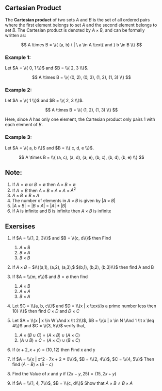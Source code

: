 ## Cartesian Product 

The **Cartesian product** of two sets  $A$ and $B$ is the set of all ordered pairs where the first element belongs to set $A$ and the second element belongs to set $B$. The Cartesian product is denoted by $A \times B$, and can be formally written as:

$$
A \times B = \\{ (a, b) \ | \ a \in A \text{ and } b \in B \\}
$$

### Example 1:
Let $A = \\{ 0, 1 \\}$ and $B = \\{ 2, 3 \\}$.

$$
A \times B = \\{ (0, 2), (0, 3), (1, 2), (1, 3) \\}
$$

### Example 2:
Let $A = \\{ 1 \\}$ and $B = \\{ 2, 3 \\}$.

$$
A \times B = \\{ (1, 2), (1, 3) \\}
$$

Here, since $A$ has only one element, the Cartesian product only pairs $1$ with each element of $B$.

### Example 3:
Let $A = \\{ a, b \\}$ and $B = \\{ c, d, e \\}$.

$$
A \times B = \\{ (a, c), (a, d), (a, e), (b, c), (b, d), (b, e) \\}
$$

## Note:

1. If $A = \emptyset$ or $B = \emptyset$ then $A \times B$ = $\emptyset$
2. If $A = B$ then $A \times B$ = $A \times A$ = $A^2$
3. $A \times B \neq B \times A$
4. The number of elements in $A \times B$ is given by $|A \times B|$ 
5. $|A \times B| = |B \times A|$ = $|A| * |B|$
6. If A is infinite and B is infinite then $A \times B$ is infinite

## Exersises

1. If $A = \\{1, 2, 3\\}$ and $B = \\{c, d\\}$ then Find
   1. $A \times B$
   2. $B \times A$
   3. $B \times B$

2. If $A \times B$ = $\\{(a,1), (a,2), (a,3),$ $(b,1), (b,2), (b,3)\\}$ then find A and B

3. If $A = \\{m, n\\}$ and $B = \emptyset$ then find
   1. $A \times B$
   2. $A \times A$
   3. $B \times A$

4. Let $C = \\{a, b, c\\}$ and $D = \\{x | x \text{is a prime number less then 10} \\}$ then find $C \times D$ and $D \times C$

5. Let $A = \\{x | x \in W  \And  x \lt 2\\}$, $B = \\{x | x \in N  \And  1 \lt x \leq 4\\}$ and $C = \\{3, 5\\}$ verify that,
   1. $A \times (B \cup C)$ = $(A \times B) \cup (A \times C)$
   2. $(A \cup B) \times C$ = $(A \times C) \cup (B \times C)$

6. If $(x + 2, x +  y)$ = $(10, 12)$ then Find x and y

7. If $A = \\{x | x^2 - 7x + 2 = 0\\}$, $B = \\{2, 4\\}$, $C = \\{4, 5\\}$ Then find $(A - B) \times (B - c)$

8. Find the Value of $x$ and $y$ if $(2x - y, 25) = (15, 2x + y)$

9.  If $A = \\{1, 4, 7\\}$, $B = \\{c, d\\}$ Show that $A \times B \neq B \times A$



